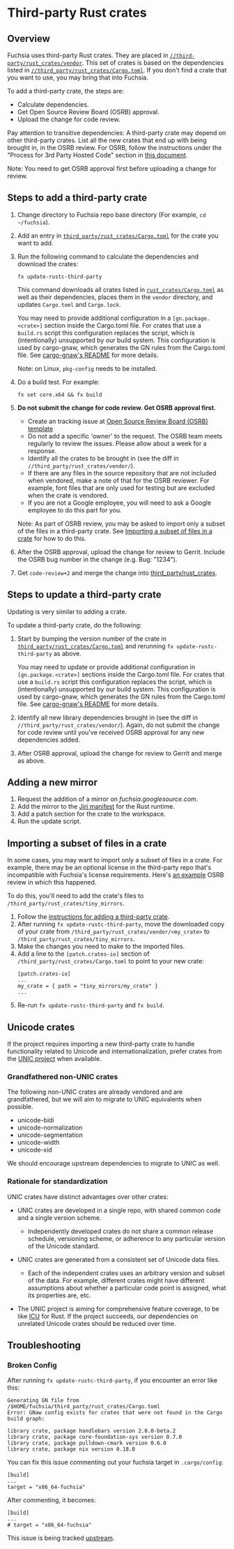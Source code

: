 # Third-party Rust crates

## Overview

Fuchsia uses third-party Rust crates. They are placed in
[`//third-party/rust_crates/vendor`][3p-vendor].
This set of crates is based on the dependencies listed in
[`//third_party/rust_crates/Cargo.toml`][3p-cargo-toml].
If you don't find a crate that you want to use, you may bring that into Fuchsia.

To add a third-party crate, the steps are:

-  Calculate dependencies.
-  Get Open Source Review Board (OSRB) approval.
-  Upload the change for code review.

Pay attention to transitive dependencies: A third-party crate may depend on
other third-party crates. List all the new crates that end up with being
brought in, in the OSRB review. For OSRB, follow the instructions under the
"Process for 3rd Party Hosted Code" section in [this document][osrb-process].

Note: You need to get OSRB approval first before uploading a change for review.

## Steps to add a third-party crate

1. Change directory to Fuchsia repo base directory
   (For example, `cd ~/fuchsia`).
1. Add an entry in
   [`third_party/rust_crates/Cargo.toml`][3p-cargo-toml]
   for the crate you want to add.
1. Run the following command to calculate the dependencies and download the
   crates:

   ```
   fx update-rustc-third-party
   ```
   This command downloads all crates listed in
   [`rust_crates/Cargo.toml`][3p-cargo-toml] as well as their dependencies,
   places them in the `vendor` directory, and updates `Cargo.toml` and
   `Cargo.lock`.

   You may need to provide additional configuration in a `[gn.package.<crate>]` section inside
   the Cargo.toml file. For crates that use a `build.rs` script this configuration replaces the
   script, which is (intentionally) unsupported by our build system. This configuration is used
   by cargo-gnaw, which generates the GN rules from the Cargo.toml file. See [cargo-gnaw's
   README][cargo-gnaw-readme] for more details.

   Note: on Linux, `pkg-config` needs to be installed.


1. Do a build test. For example:

   ```
   fx set core.x64 && fx build
   ```
1. **Do not submit the change for code review. Get OSRB approval first.**
   - Create an tracking issue at 
     [Open Source Review Board (OSRB) template](https://bugs.fuchsia.dev/p/fuchsia/issues/entry?template=Open+Source+Review+Board+)
   - Do not add a specific 'owner' to the request. The OSRB team meets regularly 
     to review the issues. Please allow about a week for a response.
   - Identify all the crates to be brought in (see the diff in 
     `//third_party/rust_crates/vendor/`).
   - If there are any files in the source repository that are not included when
     vendored, make a note of that for the OSRB reviewer. For example, font files
     that are only used for testing but are excluded when the crate is vendored.
   - If you are not a Google employee, you will need to ask a Google employee to
     do this part for you.

   Note: As part of OSRB review, you may be asked to import only a subset
   of the files in a third-party crate. See 
   [Importing a subset of files in a crate](#importing-a-subset-of-files-in-a-crate) 
   for how to do this.

1. After the OSRB approval, upload the change for review to Gerrit. Include the OSRB bug
   number in the change (e.g. Bug: "1234").
1. Get `code-review+2` and merge the change into [third_party/rust_crates][3p-crates].



## Steps to update a third-party crate

Updating is very similar to adding a crate.

To update a third-party crate, do the following:

1. Start by bumping the version number of the crate in
   [`third_party/rust_crates/Cargo.toml`][3p-cargo-toml] and rerunning
   `fx update-rustc-third-party` as above.

   You may need to update or provide additional configuration in `[gn.package.<crate>]` sections
   inside the Cargo.toml file. For crates that use a `build.rs` script this configuration
   replaces the script, which is (intentionally) unsupported by our build system. This
   configuration is used by cargo-gnaw, which generates the GN rules from the Cargo.toml file.
   See [cargo-gnaw's README][cargo-gnaw-readme] for more details.
1. Identify all new library dependencies brought in
   (see the diff in `//third_party/rust_crates/vendor/`).
   Again, do not submit the change for code review until you've received OSRB
   approval for any new dependencies added.
1. After OSRB approval, upload the change for review to Gerrit and merge as
   above.

## Adding a new mirror

1. Request the addition of a mirror on *fuchsia.googlesource.com*.
1. Add the mirror to the [Jiri manifest][jiri-manifest] for the Rust runtime.
1. Add a patch section for the crate to the workspace.
1. Run the update script.

[3p-crates]: /third_party/rust_crates/
[3p-cargo-toml]: /third_party/rust_crates/Cargo.toml
[3p-vendor]: /third_party/rust_crates/vendor
[cargo-gnaw-readme]: /tools/cargo-gnaw/README.md
[osrb-process]: https://docs.google.com/document/d/1X3eNvc4keQxOpbkGUiyYBMtr3ueEnVQCPW61FT96o_E/edit#heading=h.7mb7m2qs89th
[jiri-manifest]: https://fuchsia.googlesource.com/manifest/+/master/runtimes/rust "Jiri manifest"

## Importing a subset of files in a crate

In some cases, you may want to import only a subset of files in a crate. For example, there may be an optional license in the
third-party repo that's incompatible with Fuchsia's license requirements. Here's [an example](https://fuchsia-review.googlesource.com/c/fuchsia/+/369174) OSRB review in which this happened.

To do this, you'll need to add the crate's files to `/third_party/rust_crates/tiny_mirrors`.

1. Follow the [instructions for adding a third-party crate](#steps-to-add-a-third-party-crate).
1. After running `fx update-rustc-third-party`, move the downloaded copy of your crate from `/third_party/rust_crates/vendor/<my_crate>` to `/third_party/rust_crates/tiny_mirrors`.
1. Make the changes you need to make to the imported files.
1. Add a line to the `[patch.crates-io]` section of `/third_party/rust_crates/Cargo.toml` to point to your new crate:
   ```
   [patch.crates-io]
   ...
   my_crate = { path = "tiny_mirrors/my_crate" }
   ...
   ```
1. Re-run `fx update-rustc-third-party` and `fx build`.

## Unicode crates

If the project requires importing a new third-party crate to handle
functionality related to Unicode and internationalization, prefer crates from
the [UNIC project](https://crates.io/crates/unic) when available.

### Grandfathered non-UNIC crates

The following non-UNIC crates are already vendored and are grandfathered, but we
will aim to migrate to UNIC equivalents when possible.

* unicode-bidi
* unicode-normalization
* unicode-segmentation
* unicode-width
* unicode-xid

We should encourage upstream dependencies to migrate to UNIC as well.

### Rationale for standardization

UNIC crates have distinct advantages over other crates:

* UNIC crates are developed in a single repo, with shared common code and a
  single version scheme.

  * Independently developed crates do not share a common release schedule,
    versioning scheme, or adherence to any particular version of the Unicode
    standard.

* UNIC crates are generated from a consistent set of Unicode data files.

  * Each of the independent crates uses an arbitrary version and subset of
    the data. For example, different crates might have different assumptions
    about whether a particular code point is assigned, what its properties
    are, etc.

* The UNIC project is aiming for comprehensive feature coverage, to be like
  [ICU](http://site.icu-project.org/) for Rust. If the project succeeds, our
  dependencies on unrelated Unicode crates should be reduced over time.

## Troubleshooting
### Broken Config
After running `fx update-rustc-third-party`, if you encounter an error like this:

```
Generating GN file from /$HOME/fuchsia/third_party/rust_crates/Cargo.toml
Error: GNaw config exists for crates that were not found in the Cargo build graph:

library crate, package handlebars version 2.0.0-beta.2
library crate, package core-foundation-sys version 0.7.0
library crate, package pulldown-cmark version 0.6.0
library crate, package nix version 0.18.0
```

You can fix this issue commenting out your fuchsia target in `.cargo/config`:
```
[build]
...
target = "x86_64-fuchsia"
```

After commenting, it becomes:

```
[build]
...
# target = "x86_64-fuchsia"
```

This issue is being tracked [upstream](https://github.com/rust-lang/cargo/issues/8462).